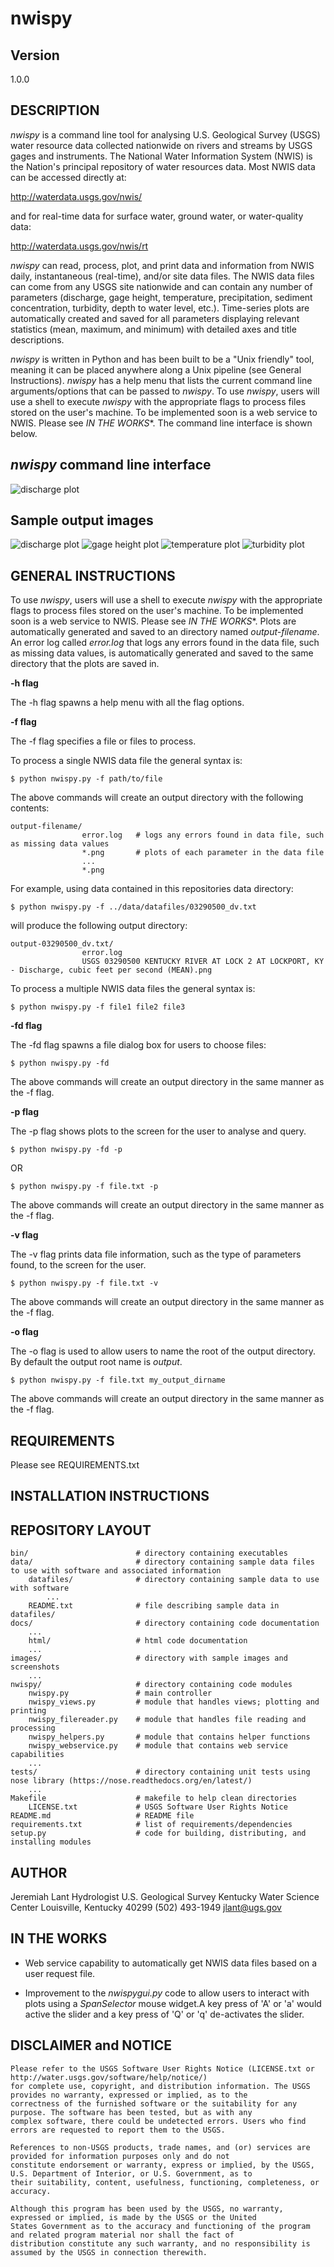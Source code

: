 nwispy
======

Version
-------
1.0.0

DESCRIPTION
-----------
*nwispy* is a command line tool for analysing U.S. Geological Survey (USGS) water resource data 
collected nationwide on rivers and streams by USGS gages and instruments. The National Water
Information System (NWIS) is the Nation's principal repository of water resources data.  Most NWIS
data can be accessed directly at:

http://waterdata.usgs.gov/nwis/

and for real-time data for surface water, ground water, or water-quality data:

http://waterdata.usgs.gov/nwis/rt

*nwispy* can read, process, plot, and print data and information from NWIS daily, instantaneous (real-time), 
and/or site data files. The NWIS data files can come from any USGS site nationwide and can contain any
number of parameters (discharge, gage height, temperature, precipitation, sediment concentration, 
turbidity, depth to water level, etc.).  Time-series plots are automatically created and saved for all 
parameters displaying relevant statistics (mean, maximum, and minimum) with detailed axes and title descriptions.  

*nwispy* is written in Python and has been built to be a "Unix friendly" tool, meaning it can be placed anywhere 
along a Unix pipeline (see General Instructions). *nwispy* has a help menu that lists the current command line 
arguments/options that can be passed to *nwispy*. To use *nwispy*, users will use a shell to execute *nwispy*
with the appropriate flags to process files stored on the user's machine. To be implemented soon is a web service
to NWIS. Please see *IN THE WORKS**. The command line interface is shown below. 

*nwispy* command line interface
-------------------------------
![discharge plot](images/discharge.png)

Sample output images
--------------------
![discharge plot](images/discharge.png)
![gage height plot](images/gage-height.png)
![temperature plot](images/temperature.png)
![turbidity plot](images/turbidity.png)

GENERAL INSTRUCTIONS
--------------------

To use *nwispy*, users will use a shell to execute *nwispy* with the appropriate flags to process files 
stored on the user's machine. To be implemented soon is a web service to NWIS. Please see *IN THE WORKS**.
Plots are automatically generated and saved to an directory named *output-filename*.  An error log called
*error.log* that logs any errors found in the data file, such as missing data values, is automatically 
generated and saved to the same directory that the plots are saved in.

**-h flag**

The -h flag spawns a help menu with all the flag options.

**-f flag**

The -f flag specifies a file or files to process.

To process a single NWIS data file the general syntax is:

	$ python nwispy.py -f path/to/file
	
The above commands will create an output directory with the following contents:

	output-filename/
					error.log	# logs any errors found in data file, such as missing data values
					*.png		# plots of each parameter in the data file
					...
					*.png
	
For example, using data contained in this repositories data directory:

	$ python nwispy.py -f ../data/datafiles/03290500_dv.txt
	
will produce the following output directory: 

	output-03290500_dv.txt/
					error.log	
					USGS 03290500 KENTUCKY RIVER AT LOCK 2 AT LOCKPORT, KY - Discharge, cubic feet per second (MEAN).png		

To process a multiple NWIS data files the general syntax is:

	$ python nwispy.py -f file1 file2 file3

**-fd flag**

The -fd flag spawns a file dialog box for users to choose files: 

	$ python nwispy.py -fd
	
The above commands will create an output directory in the same manner as the -f flag.

**-p flag**

The -p flag shows plots to the screen for the user to analyse and query. 

	$ python nwispy.py -fd -p
OR

	$ python nwispy.py -f file.txt -p
	
The above commands will create an output directory in the same manner as the -f flag.

**-v flag**

The -v flag prints data file information, such as the type of parameters found, to the screen for the user. 

	$ python nwispy.py -f file.txt -v
	
The above commands will create an output directory in the same manner as the -f flag.

**-o flag**

The -o flag is used to allow users to name the root of the output directory.  By default the output root name is *output*. 

	$ python nwispy.py -f file.txt my_output_dirname
	
The above commands will create an output directory in the same manner as the -f flag.
		
REQUIREMENTS
------------
Please see REQUIREMENTS.txt
	
INSTALLATION INSTRUCTIONS
-------------------------

REPOSITORY LAYOUT
-----------------

	bin/						# directory containing executables
	data/						# directory containing sample data files to use with software and associated information
		datafiles/				# directory containing sample data to use with software
			...
		README.txt				# file describing sample data in datafiles/
	docs/						# directory containing code documentation
		...
		html/					# html code documentation
		...
	images/						# directory with sample images and screenshots
		...
	nwispy/						# directory containing code modules
		nwispy.py				# main controller
		nwispy_views.py			# module that handles views; plotting and printing
		nwispy_filereader.py	# module that handles file reading and processing
		nwispy_helpers.py		# module that contains helper functions
		nwispy_webservice.py	# module that contains web service capabilities
		...
	tests/						# directory containing unit tests using nose library (https://nose.readthedocs.org/en/latest/)
		...
	Makefile					# makefile to help clean directories
		LICENSE.txt				# USGS Software User Rights Notice
	README.md					# README file
	requirements.txt			# list of requirements/dependencies 
	setup.py					# code for building, distributing, and installing modules
	
AUTHOR
------

Jeremiah Lant
Hydrologist 
U.S. Geological Survey
Kentucky Water Science Center
Louisville, Kentucky 40299
(502) 493-1949
jlant@ugs.gov

IN THE WORKS
------------

* Web service capability to automatically get NWIS data files based on a user request file. 

* Improvement to the *nwispygui.py* code to allow users to interact with plots using a 
*SpanSelector* mouse widget.A key press of 'A' or 'a' would active the slider and a key press of 
'Q' or 'q' de-activates the slider.
	
DISCLAIMER and NOTICE
---------------------

	Please refer to the USGS Software User Rights Notice (LICENSE.txt or http://water.usgs.gov/software/help/notice/)
	for complete use, copyright, and distribution information. The USGS provides no warranty, expressed or implied, as to the
	correctness of the furnished software or the suitability for any purpose. The software has been tested, but as with any
	complex software, there could be undetected errors. Users who find errors are requested to report them to the USGS.

	References to non-USGS products, trade names, and (or) services are provided for information purposes only and do not
	constitute endorsement or warranty, express or implied, by the USGS, U.S. Department of Interior, or U.S. Government, as to
	their suitability, content, usefulness, functioning, completeness, or accuracy.

	Although this program has been used by the USGS, no warranty, expressed or implied, is made by the USGS or the United
	States Government as to the accuracy and functioning of the program and related program material nor shall the fact of
	distribution constitute any such warranty, and no responsibility is assumed by the USGS in connection therewith.

